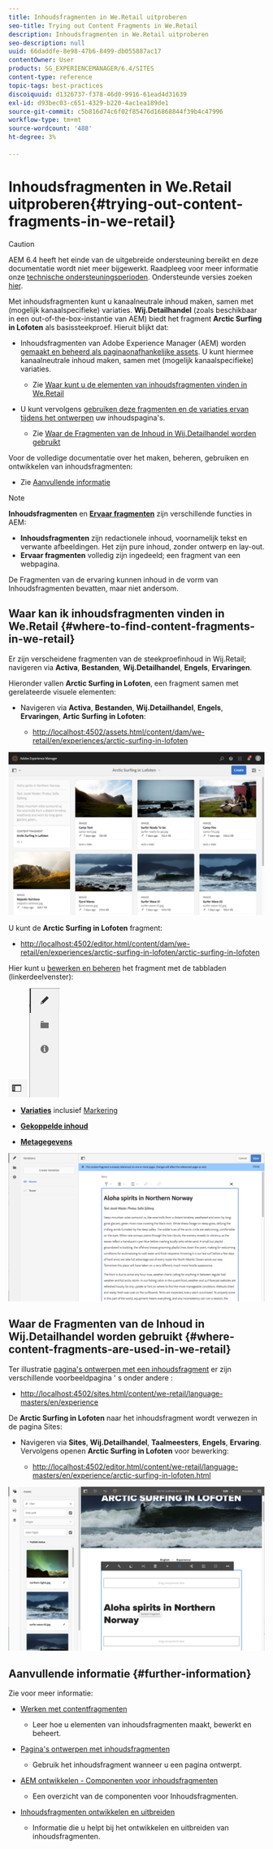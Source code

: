 ```yaml
---
title: Inhoudsfragmenten in We.Retail uitproberen
seo-title: Trying out Content Fragments in We.Retail
description: Inhoudsfragmenten in We.Retail uitproberen
seo-description: null
uuid: 66daddfe-8e98-47b6-8499-db055887ac17
contentOwner: User
products: SG_EXPERIENCEMANAGER/6.4/SITES
content-type: reference
topic-tags: best-practices
discoiquuid: d1326737-f378-46d0-9916-61ead4d31639
exl-id: d93bec03-c651-4329-b220-4ac1ea189de1
source-git-commit: c5b816d74c6f02f85476d16868844f39b4c47996
workflow-type: tm+mt
source-wordcount: '488'
ht-degree: 3%

---
```


# Inhoudsfragmenten in We.Retail uitproberen{#trying-out-content-fragments-in-we-retail}

>[!CAUTION]
>
>AEM 6.4 heeft het einde van de uitgebreide ondersteuning bereikt en deze documentatie wordt niet meer bijgewerkt. Raadpleeg voor meer informatie onze [technische ondersteuningsperioden](https://helpx.adobe.com/support/programs/eol-matrix.html). Ondersteunde versies zoeken [hier](https://experienceleague.adobe.com/docs/).

Met inhoudsfragmenten kunt u kanaalneutrale inhoud maken, samen met (mogelijk kanaalspecifieke) variaties. **Wij.Detailhandel** (zoals beschikbaar in een out-of-the-box-instantie van AEM) biedt het fragment **Arctic Surfing in Lofoten** als basissteekproef. Hieruit blijkt dat:

* Inhoudsfragmenten van Adobe Experience Manager (AEM) worden [gemaakt en beheerd als paginaonafhankelijke assets](/help/assets/content-fragments.md). U kunt hiermee kanaalneutrale inhoud maken, samen met (mogelijk kanaalspecifieke) variaties.

   * Zie [Waar kunt u de elementen van inhoudsfragmenten vinden in We.Retail](#where-to-find-content-fragments-in-we-retail)

* U kunt vervolgens [gebruiken deze fragmenten en de variaties ervan tijdens het ontwerpen](/help/sites-authoring/content-fragments.md) uw inhoudspagina&#39;s.

   * Zie [Waar de Fragmenten van de Inhoud in Wij.Detailhandel worden gebruikt](#where-content-fragments-are-used-in-we-retail)

Voor de volledige documentatie over het maken, beheren, gebruiken en ontwikkelen van inhoudsfragmenten:

* Zie [Aanvullende informatie](#further-information)

>[!NOTE]
>
>**Inhoudsfragmenten** en **[Ervaar fragmenten](/help/sites-authoring/experience-fragments.md)** zijn verschillende functies in AEM:
>
>* **Inhoudsfragmenten** zijn redactionele inhoud, voornamelijk tekst en verwante afbeeldingen. Het zijn pure inhoud, zonder ontwerp en lay-out.
>* **Ervaar fragmenten** volledig zijn ingedeeld; een fragment van een webpagina.
>
>De Fragmenten van de ervaring kunnen inhoud in de vorm van Inhoudsfragmenten bevatten, maar niet andersom.

## Waar kan ik inhoudsfragmenten vinden in We.Retail {#where-to-find-content-fragments-in-we-retail}

Er zijn verscheidene fragmenten van de steekproefinhoud in Wij.Retail; navigeren via **Activa**, **Bestanden**, **Wij.Detailhandel**, **Engels**, **Ervaringen**.

Hieronder vallen **Arctic Surfing in Lofoten**, een fragment samen met gerelateerde visuele elementen:

* Navigeren via **Activa**, **Bestanden**, **Wij.Detailhandel**, **Engels**, **Ervaringen**, **Artic Surfing in Lofoten**:

   * [http://localhost:4502/assets.html/content/dam/we-retail/en/experiences/arctic-surfing-in-lofoten](http://localhost:4502/assets.html/content/dam/we-retail/en/experiences/arctic-surfing-in-lofoten)

![cf-44](assets/cf-44.png)

U kunt de **Arctic Surfing in Lofoten** fragment:

* [http://localhost:4502/editor.html/content/dam/we-retail/en/experiences/arctic-surfing-in-lofoten/arctic-surfing-in-lofoten](http://localhost:4502/editor.html/content/dam/we-retail/en/experiences/arctic-surfing-in-lofoten/arctic-surfing-in-lofoten)

Hier kunt u [bewerken en beheren](/help/assets/content-fragments.md) het fragment met de tabbladen (linkerdeelvenster):

![](do-not-localize/cf-45-aa.png) ![](do-not-localize/cf-45-a.png)

* **[Variaties](/help/assets/content-fragments-variations.md)** inclusief [Markering](/help/assets/content-fragments-markdown.md)

* **[Gekoppelde inhoud](/help/assets/content-fragments-assoc-content.md)**
* **[Metagegevens](/help/assets/content-fragments-metadata.md)**

![cf-46](assets/cf-46.png)

## Waar de Fragmenten van de Inhoud in Wij.Detailhandel worden gebruikt {#where-content-fragments-are-used-in-we-retail}

Ter illustratie [pagina&#39;s ontwerpen met een inhoudsfragment](/help/sites-authoring/content-fragments.md) er zijn verschillende voorbeeldpagina &#39; s onder andere :

* [http://localhost:4502/sites.html/content/we-retail/language-masters/en/experience](http://localhost:4502/sites.html/content/we-retail/language-masters/en/experience)

De **Arctic Surfing in Lofoten** naar het inhoudsfragment wordt verwezen in de pagina Sites:

* Navigeren via **Sites**, **Wij.Detailhandel**, **Taalmeesters**, **Engels**, **Ervaring**. Vervolgens openen **Arctic Surfing in Lofoten** voor bewerking:

   * [http://localhost:4502/editor.html/content/we-retail/language-masters/en/experience/arctic-surfing-in-lofoten.html](http://localhost:4502/editor.html/content/we-retail/language-masters/en/experience/arctic-surfing-in-lofoten.html)

![cf-53](assets/cf-53.png)

## Aanvullende informatie {#further-information}

Zie voor meer informatie:

* [Werken met contentfragmenten](/help/assets/content-fragments.md)

   * Leer hoe u elementen van inhoudsfragmenten maakt, bewerkt en beheert.

* [Pagina&#39;s ontwerpen met inhoudsfragmenten](/help/sites-authoring/content-fragments.md)

   * Gebruik het inhoudsfragment wanneer u een pagina ontwerpt.

* [AEM ontwikkelen - Componenten voor inhoudsfragmenten](/help/sites-developing/components-content-fragments.md)

   * Een overzicht van de componenten voor Inhoudsfragmenten.

* [Inhoudsfragmenten ontwikkelen en uitbreiden](/help/sites-developing/customizing-content-fragments.md)

   * Informatie die u helpt bij het ontwikkelen en uitbreiden van inhoudsfragmenten.
